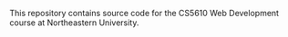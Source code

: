 This repository contains source code for the CS5610 Web Development course at Northeastern University.